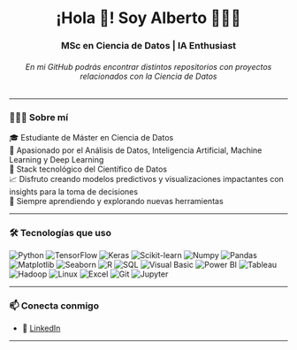 <h1 align="center">¡Hola 👋! Soy Alberto 👨🏻‍💻</h1>
<h3 align="center">MSc en Ciencia de Datos | IA Enthusiast</h3>
<h6 align="center">En mi GitHub podrás encontrar distintos repositorios con proyectos relacionados con la Ciencia de Datos</h6>

---

### 🙋🏻‍♂️ Sobre mí

🎓 Estudiante de Máster en Ciencia de Datos  
🔬 Apasionado por el Análisis de Datos, Inteligencia Artificial, Machine Learning y Deep Learning  
🧠 Stack tecnológico del Científico de Datos    
📈 Disfruto creando modelos predictivos y visualizaciones impactantes con insights para la toma de decisiones  
🚀 Siempre aprendiendo y explorando nuevas herramientas

---

### 🛠 Tecnologías que uso

![Python](https://img.shields.io/badge/-Python-3776AB?logo=python&logoColor=white&style=flat)
![TensorFlow](https://img.shields.io/badge/-TensorFlow-FF6F00?logo=tensorflow&logoColor=white&style=flat)
![Keras](https://img.shields.io/badge/-Keras-D00000?logo=keras&logoColor=white&style=flat)
![Scikit-learn](https://img.shields.io/badge/-Scikit--learn-F7931E?logo=scikit-learn&logoColor=white&style=flat)
![Numpy](https://img.shields.io/badge/-Numpy-013243?logo=numpy&logoColor=white&style=flat)
![Pandas](https://img.shields.io/badge/-Pandas-150458?logo=pandas&logoColor=white&style=flat)
![Matplotlib](https://img.shields.io/badge/-Matplotlib-11557C?logo=python&logoColor=white&style=flat)
![Seaborn](https://img.shields.io/badge/-Seaborn-5E8D7C?logo=python&logoColor=white&style=flat)
![R](https://img.shields.io/badge/-R-276DC3?logo=r&logoColor=white&style=flat)
![SQL](https://img.shields.io/badge/-SQL-4479A1?logo=postgresql&logoColor=white&style=flat)
![Visual Basic](https://img.shields.io/badge/-Visual%20Basic-9458D8?logo=visualstudio&logoColor=white&style=flat)
![Power BI](https://img.shields.io/badge/-Power%20BI-FFB400?logo=powerbi&logoColor=white&style=flat)
![Tableau](https://img.shields.io/badge/-Tableau-E97627?logo=tableau&logoColor=white&style=flat)
![Hadoop](https://img.shields.io/badge/-Hadoop-66CCFF?logo=apachehadoop&logoColor=white&style=flat)
![Linux](https://img.shields.io/badge/-Linux-FCC624?logo=linux&logoColor=white&style=flat)
![Excel](https://img.shields.io/badge/-Excel-217346?logo=microsoft-excel&logoColor=white&style=flat)
![Git](https://img.shields.io/badge/-Git-F1502F?logo=git&logoColor=white&style=flat)
![Jupyter](https://img.shields.io/badge/-Jupyter-F37626?logo=jupyter&logoColor=white&style=flat)

---

### 📫 Conecta conmigo

- 💼 [LinkedIn](https://www.linkedin.com/in/alberto-fernandez-santos/)

---
